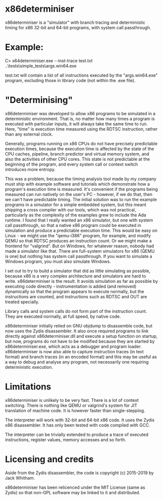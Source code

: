 # x86determiniser
x86determiniser is a 
"simulator" with branch tracing and deterministic timing for x86 32-bit
and 64-bit programs, with system call passthrough.

# Example:

   C> x64determiniser.exe --inst-trace test.txt ..\\tests\\simple\_tests\\args.win64.exe

test.txt will contain a list of all instructions executed by the
"args.win64.exe" program, excluding those in library code (not within
the .exe file).

# "Determinising"

x86determiniser was developed to allow x86 programs to be simulated in
a deterministic environment. That is,
no matter how many times a program is executed
with particular inputs, it will always take the same time to run. Here,
"time" is execution time measured using the RDTSC instruction, rather than
any external clock.

Generally, programs running on x86 CPUs do not have precisely predictable
execution times, because the execution time is affected by the state of
the CPU caches, pipeline, branch predictor and virtual memory system, and
also the activities of other CPU cores. This state is not predictable
at the beginning of the program, and every system call or context switch
introduces more entropy.

This was a problem, because the timing analysis tool made by my company
must ship with example software and tutorials which demonstrate how a 
program's execution time is measured. It's convenient if the programs
being measured can run natively on the user's PC - however, if we do that,
then we can't have predictable timing. The initial solution was to run
the example programs in a simulator for a simple embedded system, but this meant
shipping a cross compiler with our tools, which was not practical,
particularly as the complexity of the examples grew to include the
Ada runtime. I found that I really wanted an x86 simulator, but one with
system call passthrough, so that a native x86 program could be
executed in simulation and produce a predictable execution time. This
would be easy on Linux - we might use the "qemu-i386" program, for example,
and modify QEMU so that RDTSC produces an instruction count. Or we might
make a frontend for "valgrind". But on Windows, for whatever reason,
nobody had made a simulator like that. There are full-system simulators
for x86 (QEMU is one) but nothing has system call passthrough. If you want
to simulate a Windows program, you must also simulate Windows.

I set out to try to build a simulator that did as little simulating as
possible, because x86 is a very complex architecture and simulators are
hard to write. x86determiniser is the result. It avoids simulation as
far as possible by executing code directly - instrumentation is added
(and removed) dynamically so that the program appears to execute normally,
but the instructions are counted, and instructions such as RDTSC and OUT
are treated specially.

Library calls and system calls do not form part of the instruction count.
They are executed normally, at full speed, by native code.

x86determiniser initially relied on GNU objdump to disassemble code,
but now uses the Zydis disassembler. It also once required programs
to link directly against x86determiniser.dll and execute a setup function
on startup, but now, programs do not have to be modified because they
are started by x86determiniser.exe, which acts as a debugger and program
loader. x86determiniser is now also able to capture instruction traces (in
text format) and branch traces (in an encoded format) and this may be
useful as a way to debug and analyse any program, not necessarily one
requiring deterministic execution.

# Limitations

x86determiniser is unlikely to be very fast. There is a lot of context
switching. There is nothing like QEMU or valgrind's system for
JIT translation of machine code. It is however faster than single-stepping.

The interpreter will work with 32-bit and 64-bit x86 code. It uses the Zydis
x86 disassembler. It has only been tested with code compiled with GCC.

The interpreter can be trivially extended to produce a trace of
executed instructions, register values, memory accesses and so forth.

# Licensing and credits

Aside from the Zydis disassembler,
the code is copyright (c) 2015-2019 by Jack Whitham.

x86determiniser has been relicenced under the MIT License (same as Zydis)
so that non-GPL software may be linked to it and distributed.

